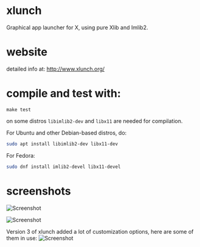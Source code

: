 # xlunch
Graphical app launcher for X, using pure Xlib and Imlib2.

# website

detailed info at: http://www.xlunch.org/

# compile and test with:

    make test

on some distros `libimlib2-dev` and `libx11` are needed for compilation.

For Ubuntu and other Debian-based distros, do: 

``` sh
sudo apt install libimlib2-dev libx11-dev
```

For Fedora: 

```sh
sudo dnf install imlib2-devel libx11-devel
```

# screenshots

![Screenshot](/../Screenshot/screenshot.png?raw=true "Screenshot")

![Screenshot](/../Screenshot/screenshot2.png?raw=true "Screenshot")

Version 3 of xlunch added a lot of customization options, here are some of them in use:
![Screenshot](/../Screenshot/screenshot3.png?raw=true "Screenshot")
